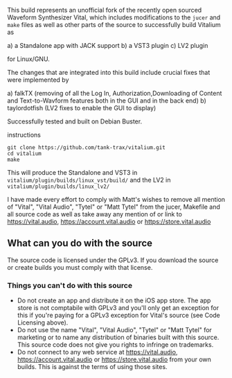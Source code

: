 This build represents an unofficial fork of the recently open sourced Waveform Synthesizer Vital, which includes modifications to the `jucer` and `make` files as well as other parts of the source to successfully build Vitalium as

a) a Standalone app with JACK support
b) a VST3 plugin
c) LV2 plugin 

for Linux/GNU. 

The changes that are integrated into this build include crucial fixes that were implemented by 

a) falkTX (removing of all the Log In, Authorization,Downloading of Content and Text-to-Wavform features both in the GUI and in the back end) 
b) taylordotfish (LV2 fixes to enable the GUI to display) 

Successfully tested and built on Debian Buster. 

instructions

```
git clone https://github.com/tank-trax/vitalium.git
cd vitalium
make
```

This will produce the Standalone and VST3 in `vitalium/plugin/builds/linux_vst/build/` and the LV2 in `vitalium/plugin/builds/linux_lv2/` 

I have made every effort to comply with Matt's wishes to remove all mention of "Vital", "Vital Audio", "Tytel" or "Matt Tytel" from the jucer, Makefile and all source code as well as take away any mention of or link to https://vital.audio, https://account.vital.audio or https://store.vital.audio


## What can you do with the source
The source code is licensed under the GPLv3. If you download the source or create builds you must comply with that license.

### Things you can't do with this source
 - Do not create an app and distribute it on the iOS app store. The app store is not comptabile with GPLv3 and you'll only get an exception for this if you're paying for a GPLv3 exception for Vital's source (see Code Licensing above).
 - Do not use the name "Vital", "Vital Audio", "Tytel" or "Matt Tytel" for marketing or to name any distribution of binaries built with this source. This source code does not give you rights to infringe on trademarks.
 - Do not connect to any web service at https://vital.audio, https://account.vital.audio or https://store.vital.audio from your own builds. This is against the terms of using those sites.
